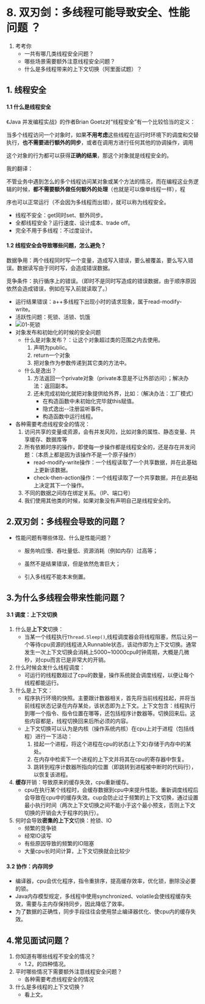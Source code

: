 # 8. 双刃剑：多线程可能导致安全、性能问题 ？

1. 考考你
   - 一共有哪几类线程安全问题？
   - 哪些场景需要额外注意线程安全问题？
   - 什么是多线程带来的上下文切换（阿里面试题）？



## 1. 线程安全

#### 1.1 什么是线程安全

《Java 并发编程实战》的作者Brian Goetz对“线程安全”有一个比较恰当的定义：

当多个线程访问一个对象时，如果**不用考虑**这些线程在运行时环境下的调度和交替执行，**也不需要进行额外的同步**，或者在调用方进行任何其他的协调操作，调用

这个对象的行为都可以获得**正确的结果**，那这个对象就是线程安全的。

我的翻译：

​	不管业务中遇到怎么的多个线程访问某对象或某个方法的情况，而在编程这业务逻辑的时候，**都不需要额外做任何额外的处理**（也就是可以像单线程一样），程

序也可以正常运行（不会因为多线程而出错），就可以称为线程安全。

- 线程不安全：get同时set、额外同步。
- 全都线程安全？运行速度、设计成本、trade off。
- 完全不用于多线程：不过度设计。



#### 1.2 线程安全会导致哪些问题，怎么避免？

数据争用：两个线程同时写一个变量，造成写入错误，要么被覆盖，要么写入错误。数据读写由于同时写，会造成错误数据。

竞争条件：执行循序上的错误。（即时不是同时写造成的错误数据，由于顺序原因依然会造成错误，例如在写入前就读取了。）

- 运行结果错误：a++多线程下出现小时的请求现象，属于read-modify-write。
- 活跃性问题：死锁、活锁、饥饿
- ![01-死锁](R:\code\project-source\notes-and-code-about-learning\java-learn-code\java-multi-thread\src\main\java\cn\tiakon\learn\java\multithread\chapter06\01-死锁.png)
- 对象发布和初始化的时候的安全问题
  - 什么是对象发布？：让这个对象超过类的范围之内去使用。 
    1. 声明为public。
    2. return一个对象
    3. 把对象作为参数传递到其它类的方法中。
  - 什么是逸出？
    1. 方法返回一个private对象（private本意是不让外部访问）；解决办法：返回副本。
    2. 还未完成初始化就把对象提供给外界，比如：（解决办法：工厂模式）
       - 在构造函数中未初始化完毕就this赋值。
       - 隐式逸出--注册监听事件。
       - 构造函数中运行线程。
- 各种需要考虑线程安全的情况：
  1. 访问共享的变量或资源，会有并发风险，比如对象的属性、静态变量、共享缓存、数据库等
  2. 所有依赖时序的操作，即使每一步操作都是线程安全的，还是存在并发问题：（本质上都是因为该操作不是一个原子操作）
     - read-modify-write操作：一个线程读取了一个共享数据，并在此基础上更新该数据。
     - check-then-action操作：一个线程读取了一个共享数据，并在此基础上决定其下一个操作。
  3. 不同的数据之间存在绑定关系。（IP、端口号）
  4. 我们使用其他类的时候，如果对象没有声明自己是线程安全的。





## 2.双刃剑：多线程会导致的问题？

- 性能问题有哪些体现、什么是性能问题？

  - 服务响应慢、吞吐量低、资源消耗（例如内存）过高等；

  - 虽然不是结果错误，但是依然危害巨大；

  - 引入多线程不能本末倒置。

    

  

## 3.为什么多线程会带来性能问题？

#### 3.1 调度：上下文切换

1. 什么是**上下文**切换：
   - 当某一个线程执行`Thread.Sleep()`,线程调度器会将线程阻塞，然后让另一个等待cpu资源的线程进入Runnable状态，该动作即为上下文切换。通常发生一次上下文切换会消耗上5000~10000cpu时钟周期，大概是几微秒，对cpu而言已是非常大的开销。
2. 什么时候会发什么线程调度：
   - 可运行的线程数超过了cpu的数量，操作系统就会调度线程，以便让每个线程都能运行。
3. 什么是上下文：
   - 程序执行环境的快照。主要跟计数器相关，首先将当前线程挂起，并将当前线程状态记录在内存某处，该状态即为上下文。上下文包含：线程执行到哪一个指令、指令位置在哪等，还包括程序计数器等。切换回来后。这些内容都是，线程切换回来后所必须的内容。
   - 上下文切换可以认为是内核（操作系统内核）在cpu上对于进程（包括线程）进行一下活动：
     1. 挂起一个进程，将这个进程在cpu的状态(上下文)存储于内存中的某处。
     2. 在内存中检索下一个进程的上下文并将其在cpu的寄存器中恢复。
     3. 跳转到程序计数器所指向的位置（即跳转到进程被中断时的代码行），以恢复该进程。
4. **缓存**开销：导致原来的缓存失效，cpu重新缓存。
   - cpu在执行某个线程时，会缓存数据到cpu中来提升性能。重新调度线程后会导致在cpu中的缓存失效。cup会防止过于频繁的上下文切换，通过设置最小执行时间（两次上下文切换之间不能小于这个最小预支，否则上下文切换的开销会大于程序的执行）。
5. 何时会导致**密集的上下文**切换：抢锁、IO
   - 频繁的竞争锁
   - 经常IO读写
   - 有些原因导致的频繁的IO阻塞
   - 大量cpu长时间计算，上下文切换就会比较少

#### 3.2 协作：内存同步

- 编译器，cpu会优化程序，指令重排序，提高缓存效率，优化锁，删除没必要的锁。
- Java内存模型规定，多线程中使用synchronized、volatile会使线程缓存失效，需要与主内存保持同步，因此降低了效率。
- 为了数据的正确性，同步手段往往会使用禁止编译器优化、使cpu内的缓存失效。

## 4.常见面试问题？



1. 你知道有哪些线程不安全的情况？
   - 1.2，的四种情况。 
2. 平时哪些情况下需要额外注意线程安全问题？
   - 各种需要考虑线程安全的情况
3. 什么是多线程的上下文切换？
   - 看上文。